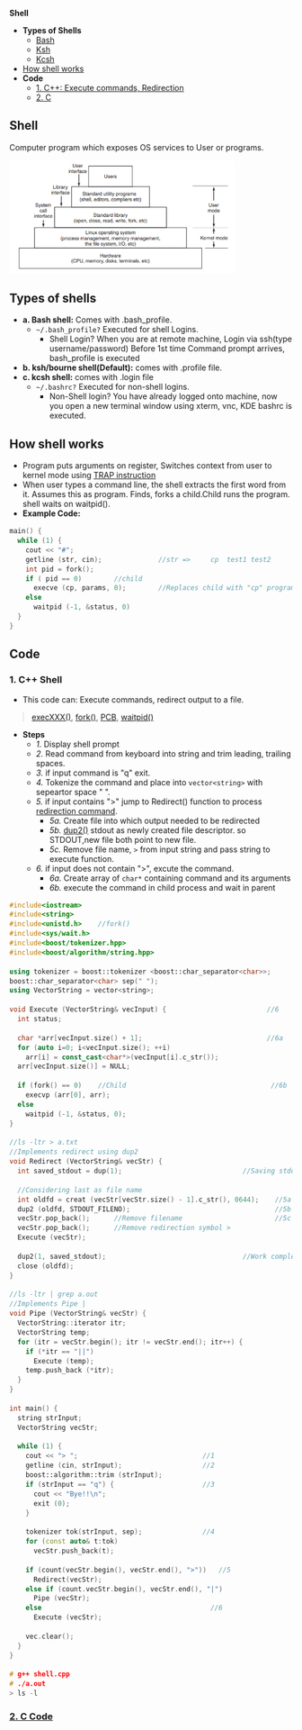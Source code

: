 **Shell**
- **Types of Shells**
  - [Bash](#bash)
  - [Ksh](#ksh)
  - [Kcsh](#kcsh)
- [How shell works](#how)
- **Code**
  - [1. C++: Execute commands, Redirection](#cpp)
  - [2. C](#cc)

## Shell
Computer program which exposes OS services to User or programs.

<img src=shell.PNG width=400/>

## Types of shells
<a name=bash></a>
- **a. Bash shell:** Comes with .bash_profile.
  - `~/.bash_profile?` Executed for shell Logins. 
    - Shell Login? When you are at remote machine, Login via ssh(type username/password) Before 1st time Command prompt arrives, bash_profile is executed
<a name=ksh></a>
- **b. ksh/bourne shell(Default):** comes with .profile file.   
<a name=kch></a>
- **c. kcsh shell:** comes with .login file
  - `~/.bashrc?` Executed for non-shell logins.
    - Non-Shell login? You have already logged onto machine, now you open a new terminal window using xterm, vnc, KDE bashrc is executed.

<a name=how></a>
## How shell works
- Program puts arguments on register, Switches context from user to kernel mode using [TRAP instruction](https://sites.google.com/site/amitinterviewpreparation/c-1/memory-management/virtual-memory)
- When user types a command line, the shell extracts the first word from it. Assumes this as program. Finds, forks a child.Child runs the program. shell waits on waitpid().
- **Example Code:**
```c
main() {
  while (1) {                              
    cout << "#";
    getline (str, cin);              //str =>     cp  test1 test2
    int pid = fork();   
    if ( pid == 0)        //child
      execve (cp, params, 0);        //Replaces child with "cp" program. Once cp finishes it exists, never returns to child.
    else
      waitpid (-1, &status, 0)
  }
}
```

## Code
<a name=cpp></a>
### 1. C++ Shell
- This code can: Execute commands, redirect output to a file.
> [execXXX()](/Threads_Processes_IPC/EXEC_Family_of_Functions), [fork()](/Threads_Processes_IPC/Processes/Process_Creation),  [PCB](/Threads_Processes_IPC/Processes/Process_Table), [waitpid()](https://linux.die.net/man/2/waitpid)
- **Steps**
  - _1._ Display shell prompt
  - _2._ Read command from keyboard into string and trim leading, trailing spaces.
  - _3._ if input command is "q" exit.
  - _4._ Tokenize the command and place into `vector<string>` with sepeartor space " ".
  - _5._ if input contains ">" jump to Redirect() function to process [redirection command]().
    - _5a._ Create file into which output needed to be redirected
    - _5b._ [dup2()](/Operating_Systems/Linux/Kernel/System_Calls) stdout as newly created file descriptor. so STDOUT,new file both point to new file.
    - _5c._ Remove file name, `>` from input string and pass string to execute function.
  - _6._ if input does not contain ">", excute the command.
    - _6a._ Create array of `char*` containing command and its arguments
    - _6b._ execute the command in child process and wait in parent
```c++
#include<iostream>
#include<string>
#include<unistd.h>    //fork()
#include<sys/wait.h>
#include<boost/tokenizer.hpp>
#include<boost/algorithm/string.hpp>

using tokenizer = boost::tokenizer <boost::char_separator<char>>;
boost::char_separator<char> sep(" ");
using VectorString = vector<string>;

void Execute (VectorString& vecInput) {                         //6              
  int status;
  
  char *arr[vecInput.size() + 1];                               //6a
  for (auto i=0; i<vecInput.size(); ++i)
    arr[i] = const_cast<char*>(vecInput[i].c_str());
  arr[vecInput.size()] = NULL;

  if (fork() == 0)    //Child                                    //6b
    execvp (arr[0], arr);
  else                                          
    waitpid (-1, &status, 0);
}

//ls -ltr > a.txt
//Implements redirect using dup2
void Redirect (VectorString& vecStr) {
  int saved_stdout = dup(1);                              //Saving stdout for restoring after getting work done
  
  //Considering last as file name
  int oldfd = creat (vecStr[vecStr.size() - 1].c_str(), 0644);    //5a
  dup2 (oldfd, STDOUT_FILENO);                                    //5b
  vecStr.pop_back();      //Remove filename                       //5c
  vecStr.pop_back();      //Remove redirection symbol >
  Execute (vecStr);
  
  dup2(1, saved_stdout);                                  //Work completed, restore stdout back.
  close (oldfd);
}

//ls -ltr | grep a.out
//Implements Pipe |
void Pipe (VectorString& vecStr) {
  VectorString::iterator itr;
  VectorString temp;
  for (itr = vecStr.begin(); itr != vecStr.end(); itr++) {
    if (*itr == "||")
      Execute (temp);
    temp.push_back (*itr);
  }
}

int main() {
  string strInput;
  VectorString vecStr;
  
  while (1) {
    cout << "> ";                               //1
    getline (cin, strInput);                    //2
    boost::algorithm::trim (strInput);
    if (strInput == "q") {                      //3
      cout << "Bye!!\n";
      exit (0);
    }
    
    tokenizer tok(strInput, sep);               //4
    for (const auto& t:tok) 
      vecStr.push_back(t);

    if (count(vecStr.begin(), vecStr.end(), ">"))   //5
      Redirect(vecStr);
    else if (count.vecStr.begin(), vecStr.end(), "|")
      Pipe (vecStr);
    else                                          //6
      Execute (vecStr);

    vec.clear();
  }
}

# g++ shell.cpp
# ./a.out
> ls -l
```

<a name=cc></a>
### [2. C Code](https://github.com/brenns10/lsh/tree/407938170e8b40d231781576e05282a41634848c)
